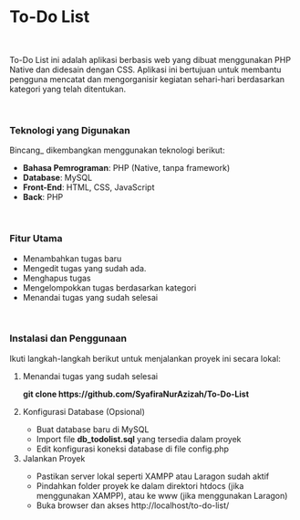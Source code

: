 <h1>To-Do List</h1>

<br>

<p>To-Do List ini adalah aplikasi berbasis web yang dibuat menggunakan PHP Native dan didesain dengan CSS. Aplikasi ini bertujuan untuk membantu pengguna mencatat dan mengorganisir kegiatan sehari-hari berdasarkan kategori yang telah ditentukan.</p>

<br>

<h3>Teknologi yang Digunakan</h3>
<p>Bincang_ dikembangkan menggunakan teknologi berikut:</p>
<ul>
    <li><b>Bahasa Pemrograman</b>: PHP (Native, tanpa framework)</li>
    <li><b>Database</b>: MySQL</li>
    <li><b>Front-End</b>: HTML, CSS, JavaScript</li>
    <li><b>Back</b>: PHP</li>
</ul>

<br>

<h3>Fitur Utama</h3>
<ul>
    <li>Menambahkan tugas baru</li>
    <li>Mengedit tugas yang sudah ada.</li>
    <li>Menghapus tugas</li>
    <li>Mengelompokkan tugas berdasarkan kategori</li>
    <li>Menandai tugas yang sudah selesai</li>
</ul>

<br>

<h3>Instalasi dan Penggunaan</h3>
<p>Ikuti langkah-langkah berikut untuk menjalankan proyek ini secara lokal:</p>
<ol>
  <li>Menandai tugas yang sudah selesai</li>
  <p><b>git clone https://github.com/SyafiraNurAzizah/To-Do-List</b></p>
  <li>Konfigurasi Database (Opsional)</li>
  <ul>
    <li>Buat database baru di MySQL</li>
    <li>Import file <b>db_todolist.sql</b> yang tersedia dalam proyek</li>
    <li>Edit konfigurasi koneksi database di file config.php</li>
  </ul>
  <li>Jalankan Proyek</li>
  <ul>
    <li>Pastikan server lokal seperti XAMPP atau Laragon sudah aktif</li>
    <li>Pindahkan folder proyek ke dalam direktori htdocs (jika menggunakan XAMPP), atau ke www (jika menggunakan Laragon)</li>
    <li>Buka browser dan akses http://localhost/to-do-list/</li>
  </ul>
</ol>
